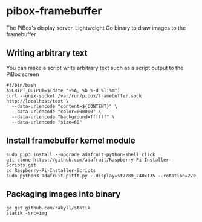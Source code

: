 # pibox-framebuffer
The PiBox's display server. Lightweight Go binary to draw images to the framebuffer

## Writing arbitrary text

You can make a script write arbitrary text such as a script output to the PiBox screen

```
#!/bin/bash
$SCRIPT_OUTPUT=$(date "+%A, %b %-d %l:%m")
curl --unix-socket /var/run/pibox/framebuffer.sock http://localhost/text \
  --data-urlencode "content=${CONTENT}" \
  --data-urlencode "color=000000" \
  --data-urlencode "background=ffffff" \
  --data-urlencode "size=60"
```

## Install framebuffer kernel module
    sudo pip3 install --upgrade adafruit-python-shell click
    git clone https://github.com/adafruit/Raspberry-Pi-Installer-Scripts.git
    cd Raspberry-Pi-Installer-Scripts
    sudo python3 adafruit-pitft.py --display=st7789_240x135 --rotation=270

## Packaging images into binary
    
    go get github.com/rakyll/statik
    statik -src=img

